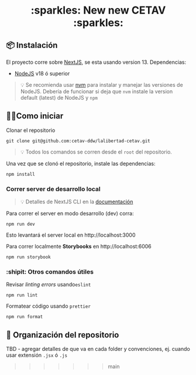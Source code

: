<h1 align="center">
  <br>
  :sparkles: New new CETAV :sparkles:
  <br>
</h1>

## 📦 Instalación

El proyecto corre sobre [NextJS](https://nextjs.org/), se esta usando version 13. Dependencias:
- [NodeJS](https://nodejs.org/en) v18 ó superior

> 💡 Se recomienda usar [nvm](https://github.com/nvm-sh/nvm) para instalar y manejar las versiones de NodeJS. Debería de funcionar si deja que `nvm` instale la version default (latest) de NodeJS y `npm`

## 🚶‍♂️Como iniciar

Clonar el repositorio

```
git clone git@github.com:cetav-ddw/lalibertad-cetav.git
```

> 💡 Todos los comandos se corren desde el `root` del repositorio.

Una vez que se clonó el repositorio, instale las dependencias:

```
npm install
```

### Correr server de desarrollo local

> 💡 Detalles de NextJS CLI en la [documentación](https://nextjs.org/docs/app/api-reference/next-cli)

Para correr el server en modo desarrollo (dev) corra:

```
npm run dev
```

Esto levantará el server local en http://localhost:3000

Para correr localmente **Storybooks** en http://localhost:6006

```
npm run storybook
```

### :shipit: Otros comandos útiles

Revisar _linting errors_ usando`eslint`

```
npm run lint
```

Formatear código usando `prettier`

```
npm run format
```

## 🥞 Organización del repositorio
TBD - agregar detalles de que va en cada folder y convenciones, ej. cuando usar extensión `.jsx` ó `.js`
>>>>>>> main
